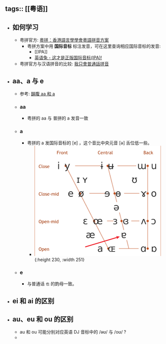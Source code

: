 tags:: [[粤语]]
---

- ## 如何学习
	- 粤拼官方: [粵拼：香港語言學學會粵語拼音方案](https://jyutping.org/jyutping/)
		- 粤拼方案中用 **国际音标** 标注发音，可在这里查询相应国际音标的发音:
			- [[IPA]]
			- [英语兔 - 这才是正版国际音标(IPA)! ](https://www.bilibili.com/video/BV1QA411i7Yf?p=1&vd_source=f1fbb083ddef12dcff3388779faac201)
	- 粤拼官方与汉语拼音的比较: [我只會普通話拼音](https://jyutping.org/zh-cmn-hant/docs/mandarin/)
- ## aa、a 与 e
	- 参考: [韻腹 aa 和 a](https://jyutping.org/zh-cmn-hant/docs/mandarin/#21-%E9%9F%BB%E8%85%B9-aa-%E5%92%8C-a)
	- ### aa
		- 粤拼的 aa 与 普拼的 a 发音一致
	- ### a
		- 粤拼的 a 发国际音标的 [ɐ] ，这个音比中央元音 [ə] 舌位低一些。
			- ![image.png](../assets/image_1723019022716_0.png){:height 230, :width 251}
	- ### e
		- 与普通话 `也` 的韵母一致。
- ## ei 和 ai 的区别
- ## au、eu 和 ou 的区别
	- au 和 ou 可能分别对应英语 DJ 音标中的 /əʊ/ 与 /oʊ/ ?
	-